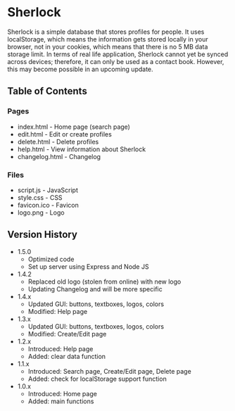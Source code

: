 # Sherlock

Sherlock is a simple database that stores profiles for people. It uses localStorage, which means the information gets stored locally in your browser, not in your cookies, which means that there is no 5 MB data storage limit. In terms of real life application, Sherlock cannot yet be synced across devices; therefore, it can only be used as a contact book. However, this may become possible in an upcoming update.

## Table of Contents

### Pages

- index.html - Home page (search page)
- edit.html - Edit or create profiles
- delete.html - Delete profiles
- help.html - View information about Sherlock
- changelog.html - Changelog

### Files

- script.js - JavaScript
- style.css - CSS
- favicon.ico - Favicon
- logo.png - Logo

## Version History

- 1.5.0
  - Optimized code
  - Set up server using Express and Node JS
- 1.4.2
  - Replaced old logo (stolen from online) with new logo
  - Updating Changelog and will be more specific
- 1.4.x
  - Updated GUI: buttons, textboxes, logos, colors
  - Modified: Help page
- 1.3.x
  - Updated GUI: buttons, textboxes, logos, colors
  - Modified: Create/Edit page
- 1.2.x
  - Introduced: Help page
  - Added: clear data function
- 1.1.x
  - Introduced: Search page, Create/Edit page, Delete page
  - Added: check for localStorage support function
- 1.0.x
  - Introduced: Home page
  - Added: main functions
